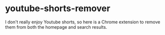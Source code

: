 # youtube-shorts-remover

I don't really enjoy Youtube shorts, so here is a Chrome extension to remove them from both the homepage and search results.

